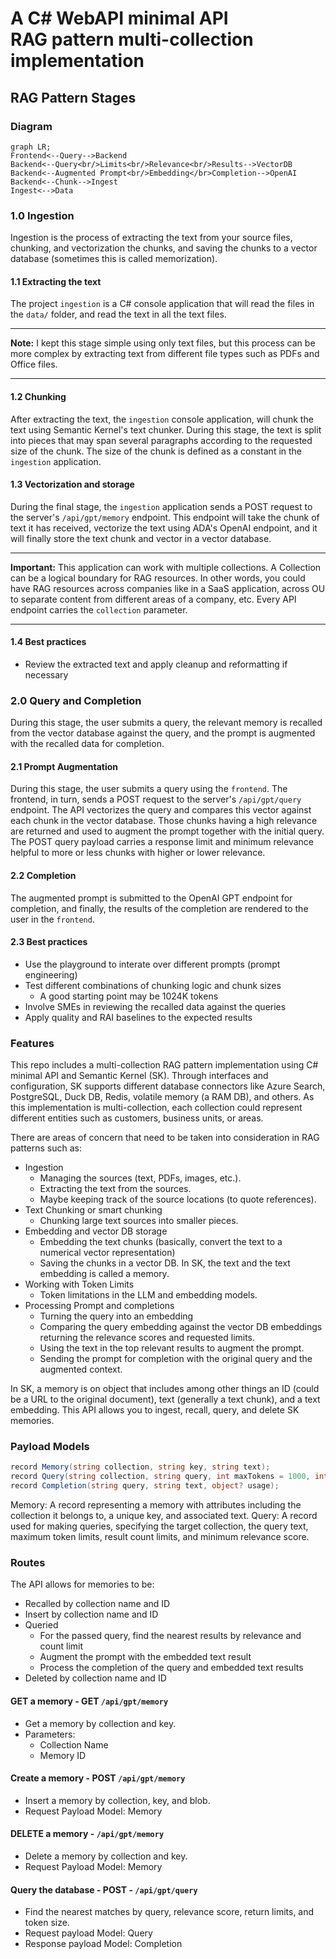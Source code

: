 # A C# WebAPI minimal API<br/>RAG pattern multi-collection implementation

## RAG Pattern Stages

### Diagram

```mermaid
graph LR;
Frontend<--Query-->Backend
Backend<--Query<br/>Limits<br/>Relevance<br/>Results-->VectorDB
Backend<--Augmented Prompt<br/>Embedding</br>Completion-->OpenAI
Backend<--Chunk-->Ingest
Ingest<-->Data
```


### 1.0 Ingestion

Ingestion is the process of extracting the text from your source files, chunking, and vectorization the chunks, and saving the chunks to a vector database (sometimes this is called memorization).

#### 1.1 Extracting the text

The project `ingestion` is a C# console application that will read the files in the `data/` folder, and read the text in all the text files. 

<hr/>

**Note:** I kept this stage simple using only text files, but this process can be more complex by extracting text from different file types such as PDFs and Office files.
<hr/>

#### 1.2 Chunking

After extracting the text, the `ingestion` console application, will chunk the text using Semantic Kernel's text chunker. During this stage, the text is split into pieces that may span several paragraphs according to the requested size of the chunk. The size of the chunk is defined as a constant in the `ingestion` application.

#### 1.3 Vectorization and storage

During the final stage, the `ingestion` application sends a POST request to the server's `/api/gpt/memory` endpoint. This endpoint will take the chunk of text it has received, vectorize the text using ADA's OpenAI endpoint, and it will finally store the text chunk and vector in a vector database.

<hr/> 

**Important:** This application can work with multiple collections. A Collection can be a logical boundary for RAG resources. In other words, you could have RAG resources across companies like in a SaaS application, across OU to separate content from different areas of a company, etc. Every API endpoint carries the `collection` parameter.
<hr/>

#### 1.4 Best practices

- Review the extracted text and apply cleanup and reformatting if necessary


### 2.0 Query and Completion

During this stage, the user submits a query, the relevant memory is recalled from the vector database against the query, and the prompt is augmented with the recalled data for completion.

#### 2.1 Prompt Augmentation

During this stage, the user submits a query using the `frontend`. The frontend, in turn, sends a POST request to the server's `/api/gpt/query` endpoint. The API vectorizes the query and compares this vector against each chunk in the vector database. Those chunks having a high relevance are returned and used to augment the prompt together with the initial query. The POST query payload carries a response limit and minimum relevance helpful to more or less chunks with higher or lower relevance.

#### 2.2 Completion

The augmented prompt is submitted to the OpenAI GPT endpoint for completion, and finally, the results of the completion are rendered to the user in the `frontend`.

#### 2.3 Best practices

- Use the playground to interate over different prompts (prompt engineering)
- Test different combinations of chunking logic and chunk sizes
  - A good starting point may be 1024K tokens
- Involve SMEs in reviewing the recalled data against the queries
- Apply quality and RAI baselines to the expected results

### Features

This repo includes a multi-collection RAG pattern implementation using C# minimal API and Semantic Kernel (SK). Through interfaces and configuration, SK supports different database connectors like Azure Search, PostgreSQL, Duck DB, Redis, volatile memory (a RAM DB), and others. As this implementation is multi-collection, each collection could represent different entities such as customers, business units, or areas.

There are areas of concern that need to be taken into consideration in RAG patterns such as:

- Ingestion
  - Managing the sources (text, PDFs, images, etc.).
  - Extracting the text from the sources.
  - Maybe keeping track of the source locations (to quote references).
- Text Chunking or smart chunking
  - Chunking large text sources into smaller pieces.
- Embedding and vector DB storage
  - Embedding the text chunks (basically, convert the text to a numerical vector representation)
  - Saving the chunks in a vector DB. In SK, the text and the text embedding is called a memory.
- Working with Token Limits
  - Token limitations in the LLM and embedding models.
- Processing Prompt and completions
  - Turning the query into an embedding
  - Comparing the query embedding against the vector DB embeddings returning the relevance scores and requested limits.
  - Using the text in the top relevant results to augment the prompt.
  - Sending the prompt for completion with the original query and the augmented context.

In SK, a memory is on object that includes among other things an ID (could be a URL to the original document), text (generally a text chunk), and a text embedding. This API allows you to ingest, recall, query, and delete SK memories.

### Payload Models

```c#
record Memory(string collection, string key, string text);
record Query(string collection, string query, int maxTokens = 1000, int limit = 3, double minRelevanceScore = 0.77);
record Completion(string query, string text, object? usage);
```

Memory: A record representing a memory with attributes including the collection it belongs to, a unique key, and associated text.
Query: A record used for making queries, specifying the target collection, the query text, maximum token limits, result count limits, and minimum relevance score.

### Routes

The API allows for memories to be:

- Recalled by collection name and ID
- Insert by collection name and ID
- Queried
  - For the passed query, find the nearest results by relevance and count limit
  - Augment the prompt with the embedded text result
  - Process the completion of the query and embedded text results
- Deleted by collection name and ID

#### GET a memory - GET `/api/gpt/memory`

- Get a memory by collection and key.
- Parameters:
  - Collection Name
  - Memory ID

#### Create a memory - POST `/api/gpt/memory`

- Insert a memory by collection, key, and blob.
- Request Payload Model: Memory

#### DELETE a memory - `/api/gpt/memory`

- Delete a memory by collection and key.
- Request Payload Model: Memory

#### Query the database - POST - `/api/gpt/query`

- Find the nearest matches by query, relevance score, return limits, and token size.
- Request payload Model: Query
- Response payload Model: Completion
